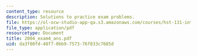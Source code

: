 ```yaml
---
content_type: resource
description: Solutions to practice exam problems.
file: https://ol-ocw-studio-app-qa.s3.amazonaws.com/courses/hst-131-introduction-to-neuroscience-fall-2005/da3f80fd48f70bb9757376f833c7685d_2004_exam4_ans.pdf
file_type: application/pdf
resourcetype: Document
title: 2004_exam4_ans.pdf
uid: da3f80fd-48f7-0bb9-7573-76f833c7685d
---
```

